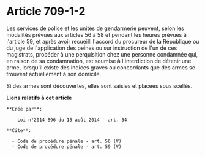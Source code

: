 # Article 709-1-2

Les services de police et les unités de gendarmerie peuvent, selon les modalités prévues aux articles 56 à 58 et pendant les
heures prévues à l'article 59, et après avoir recueilli l'accord du procureur de la République ou du juge de l'application
des peines ou sur instruction de l'un de ces magistrats, procéder à une perquisition chez une personne condamnée qui, en
raison de sa condamnation, est soumise à l'interdiction de détenir une arme, lorsqu'il existe des indices graves ou
concordants que des armes se trouvent actuellement à son domicile. 

Si des armes sont découvertes, elles sont saisies et placées sous scellés.

**Liens relatifs à cet article**

	**Créé par**:

	  - Loi n°2014-896 du 15 août 2014 - art. 34

	**Cite**:

	  - Code de procédure pénale - art. 56 (V)
	  - Code de procédure pénale - art. 59 (V)
